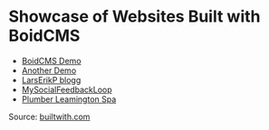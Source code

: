 # Showcase of Websites Built with BoidCMS

- [BoidCMS Demo](https://boidcms.alwaysdata.net)
- [Another Demo](https://shoaiyb.alwaysdata.net)
- [LarsErikP blogg](https://larserikp.com)
- [MySocialFeedbackLoop](https://blg.x220.co.uk)
- [Plumber Leamington Spa](https://www.premiereplumbing.co.uk)


Source: [builtwith.com](https://trends.builtwith.com/cms/BoidCMS)


<!--
## Share

https://github.com/BoidCMS/BoidCMS/discussions/categories/showcase

-->
<!--form action="https://formspree.io/f/xqknrogy" method="POST">
  <label>
    Site Title:
    <input type="text" name="title" required>
  </label>
  <label>
    Site URL:
    <input type="url" name="url" required>
  </label>
  <button type="submit">Submit</button>
</form-->
